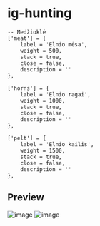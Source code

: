 # ig-hunting


	-- Medžioklė
	['meat'] = {
		label = 'Elnio mėsa',
		weight = 500,
		stack = true,
		close = false,
		description = ''
	},

	['horns'] = {
		label = 'Elnio ragai',
		weight = 1000,
		stack = true,
		close = false,
		description = ''
	},

	['pelt'] = {
		label = 'Elnio kailis',
		weight = 1500,
		stack = true,
		close = false,
		description = ''
	},

## Preview

![image](https://user-images.githubusercontent.com/110096365/223500527-4e915c66-92d0-4e91-ab1b-e0130fa77e03.png)
![image](https://user-images.githubusercontent.com/110096365/223500875-d9293044-3e3d-467a-94b8-5ed1edab8591.png)
